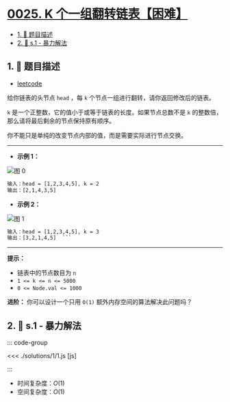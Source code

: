 # [0025. K 个一组翻转链表【困难】](https://github.com/tnotesjs/TNotes.leetcode/tree/main/notes/0025.%20K%20%E4%B8%AA%E4%B8%80%E7%BB%84%E7%BF%BB%E8%BD%AC%E9%93%BE%E8%A1%A8%E3%80%90%E5%9B%B0%E9%9A%BE%E3%80%91)

<!-- region:toc -->

- [1. 📝 题目描述](#1--题目描述)
- [2. 🎯 s.1 - 暴力解法](#2--s1---暴力解法)

<!-- endregion:toc -->

## 1. 📝 题目描述

- [leetcode](https://leetcode.cn/problems/reverse-nodes-in-k-group/)

给你链表的头节点 `head` ，每 `k` 个节点一组进行翻转，请你返回修改后的链表。

`k` 是一个正整数，它的值小于或等于链表的长度。如果节点总数不是 `k` 的整数倍，那么请将最后剩余的节点保持原有顺序。

你不能只是单纯的改变节点内部的值，而是需要实际进行节点交换。

---

- **示例 1：**

![图 0](https://cdn.jsdelivr.net/gh/tnotesjs/imgs@main/2025-09-09-21-21-00.png)

```txt
输入：head = [1,2,3,4,5], k = 2
输出：[2,1,4,3,5]
```

- **示例 2：**

![图 1](https://cdn.jsdelivr.net/gh/tnotesjs/imgs@main/2025-09-09-21-21-08.png)

````txt
输入：head = [1,2,3,4,5], k = 3
输出：[3,2,1,4,5]  ```
````

---

**提示：**

- 链表中的节点数目为 `n`
- `1 <= k <= n <= 5000`
- `0 <= Node.val <= 1000`

**进阶：** 你可以设计一个只用 `O(1)` 额外内存空间的算法解决此问题吗？

## 2. 🎯 s.1 - 暴力解法

::: code-group

<<< ./solutions/1/1.js [js]

:::

- 时间复杂度：$O(1)$
- 空间复杂度：$O(1)$
